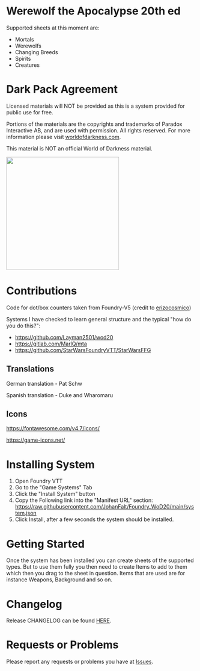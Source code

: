 # Werewolf the Apocalypse 20th ed
Supported sheets at this moment are:
- Mortals
- Werewolfs
- Changing Breeds
- Spirits
- Creatures


# Dark Pack Agreement
Licensed materials will NOT be provided as this is a system provided for public use for free.

Portions of the materials are the copyrights and trademarks of Paradox Interactive AB, and are used with permission. All rights reserved. For more information please visit [worldofdarkness.com](https://www.worldofdarkness.com/).

This material is NOT an official World of Darkness material.

<img src="https://github.com/JohanFalt/Foundry_WoD20/blob/main/doc/darkpack_logo2.png" width="300px" height="300px">

# Contributions
Code for dot/box counters taken from Foundry-V5 (credit to [erizocosmico](https://github.com/erizocosmico/foundry-V5)) 

Systems I have checked to learn general structure and the typical "how do you do this?":
- https://github.com/Layman2501/wod20
- https://gitlab.com/MarlQ/mta
- https://github.com/StarWarsFoundryVTT/StarWarsFFG

## Translations
German translation - Pat Schw

Spanish translation - Duke and Wharomaru

## Icons
https://fontawesome.com/v4.7/icons/

https://game-icons.net/


# Installing System
1. Open Foundry VTT
2. Go to the "Game Systems" Tab
3. Click the "Install System" button
4. Copy the Following link into the "Manifest URL" section: https://raw.githubusercontent.com/JohanFalt/Foundry_WoD20/main/system.json
5. Click Install, after a few seconds the system should be installed.


# Getting Started
Once the system has been installed you can create sheets of the supported types. But to use them fully you then need to create Items to add to them which then you drag to the sheet in question. Items that are used are for instance Weapons, Background and so on.


# Changelog
Release CHANGELOG can be found [HERE](https://github.com/JohanFalt/Foundry_WoD20/wiki/Changelog).


# Requests or Problems
Please report any requests or problems you have at [Issues](https://github.com/JohanFalt/Foundry_WoD20/issues).
